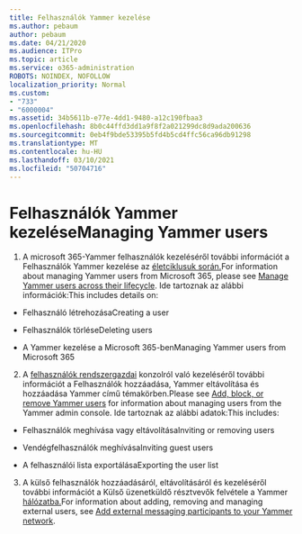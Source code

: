 ```yaml
---
title: Felhasználók Yammer kezelése
ms.author: pebaum
author: pebaum
ms.date: 04/21/2020
ms.audience: ITPro
ms.topic: article
ms.service: o365-administration
ROBOTS: NOINDEX, NOFOLLOW
localization_priority: Normal
ms.custom:
- "733"
- "6000004"
ms.assetid: 34b5611b-e77e-4dd1-9480-a12c190fbaa3
ms.openlocfilehash: 8b0c44ffd3dd1a9f8f2a021299dc8d9ada200636
ms.sourcegitcommit: 0eb4f9bde53395b5fd4b5cd4ffc56ca96db91298
ms.translationtype: MT
ms.contentlocale: hu-HU
ms.lasthandoff: 03/10/2021
ms.locfileid: "50704716"
---
```

# <a name="managing-yammer-users"></a><span data-ttu-id="fa320-102">Felhasználók Yammer kezelése</span><span class="sxs-lookup"><span data-stu-id="fa320-102">Managing Yammer users</span></span>

1. <span data-ttu-id="fa320-103">A microsoft 365-Yammer felhasználók kezeléséről további információt a Felhasználók Yammer kezelése az [életciklusuk során.](https://docs.microsoft.com/yammer/manage-yammer-users/manage-users-across-their-lifecycle)</span><span class="sxs-lookup"><span data-stu-id="fa320-103">For information about managing Yammer users from Microsoft 365, please see [Manage Yammer users across their lifecycle](https://docs.microsoft.com/yammer/manage-yammer-users/manage-users-across-their-lifecycle).</span></span> <span data-ttu-id="fa320-104">Ide tartoznak az alábbi információk:</span><span class="sxs-lookup"><span data-stu-id="fa320-104">This includes details on:</span></span>

  - <span data-ttu-id="fa320-105">Felhasználó létrehozása</span><span class="sxs-lookup"><span data-stu-id="fa320-105">Creating a user</span></span>

  - <span data-ttu-id="fa320-106">Felhasználók törlése</span><span class="sxs-lookup"><span data-stu-id="fa320-106">Deleting users</span></span>

  - <span data-ttu-id="fa320-107">A Yammer kezelése a Microsoft 365-ben</span><span class="sxs-lookup"><span data-stu-id="fa320-107">Managing Yammer users from Microsoft 365</span></span>

2. <span data-ttu-id="fa320-108">A [felhasználók rendszergazdai](https://docs.microsoft.com/yammer/manage-yammer-users/add-block-or-remove-users) konzolról való kezeléséről további információt a Felhasználók hozzáadása, Yammer eltávolítása és hozzáadása Yammer című témakörben.</span><span class="sxs-lookup"><span data-stu-id="fa320-108">Please see [Add, block, or remove Yammer users](https://docs.microsoft.com/yammer/manage-yammer-users/add-block-or-remove-users) for information about managing users from the Yammer admin console.</span></span> <span data-ttu-id="fa320-109">Ide tartoznak az alábbi adatok:</span><span class="sxs-lookup"><span data-stu-id="fa320-109">This includes:</span></span>

  - <span data-ttu-id="fa320-110">Felhasználók meghívása vagy eltávolítása</span><span class="sxs-lookup"><span data-stu-id="fa320-110">Inviting or removing users</span></span>

  - <span data-ttu-id="fa320-111">Vendégfelhasználók meghívása</span><span class="sxs-lookup"><span data-stu-id="fa320-111">Inviting guest users</span></span>

  - <span data-ttu-id="fa320-112">A felhasználói lista exportálása</span><span class="sxs-lookup"><span data-stu-id="fa320-112">Exporting the user list</span></span>

3. <span data-ttu-id="fa320-113">A külső felhasználók hozzáadásáról, eltávolításáról és kezeléséről további információt a Külső üzenetküldő résztvevők felvétele a Yammer [hálózatba.](https://docs.microsoft.com/yammer/work-with-external-users/add-external-participants)</span><span class="sxs-lookup"><span data-stu-id="fa320-113">For information about adding, removing and managing external users, see [Add external messaging participants to your Yammer network](https://docs.microsoft.com/yammer/work-with-external-users/add-external-participants).</span></span>
